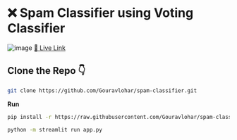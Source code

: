 # ❌ Spam Classifier using Voting Classifier
![image](https://github.com/user-attachments/assets/b9687e9b-eb03-470f-bc73-af311849a856)
[🛑 Live Link](Here)

## Clone the Repo 👇
```bash
git clone https://github.com/Gouravlohar/spam-classifier.git
```
**Run**
```bash
pip install -r https://raw.githubusercontent.com/Gouravlohar/spam-classifier/refs/heads/main/requirements.txt
```
```bash
python -m streamlit run app.py
```
